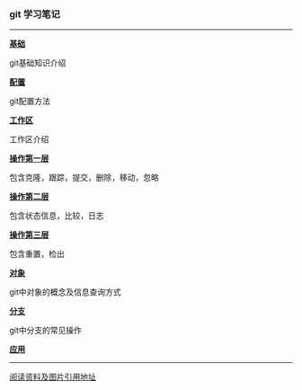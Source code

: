 ### git 学习笔记

---

[**基础**](https://github.com/hwshang/doc.s/blob/master/git/git基础.md)

git基础知识介绍


[**配置**](https://github.com/hwshang/doc.s/blob/master/git/git配置.md)

git配置方法

[**工作区**](https://github.com/hwshang/doc.s/blob/master/git/git工作区.md)

工作区介绍

[**操作第一层**](https://github.com/hwshang/doc.s/blob/master/git/git操作第一层.md)

包含克隆，跟踪，提交，删除，移动，忽略

[**操作第二层**](https://github.com/hwshang/doc.s/blob/master/git/git操作第二层.md)

包含状态信息，比较，日志

[**操作第三层**](https://github.com/hwshang/doc.s/blob/master/git/git操作第三层.md)

包含重置，检出

[**对象**](https://github.com/hwshang/doc.s/blob/master/git/git对象.md)

git中对象的概念及信息查询方式

[**分支**](https://github.com/hwshang/doc.s/blob/master/git/git分支.md)

git中分支的常见操作

[**应用**](https://github.com/hwshang/doc.s/git/git基础.md)

---

[阅读资料及图片引用地址](http://git-scm.com/book/zh)
